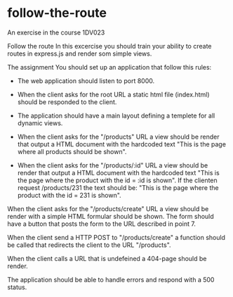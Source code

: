 # follow-the-route
An exercise in the course 1DV023


Follow the route
In this excercise you should train your ability to create routes in express.js and render som simple views.

The assignment
You should set up an application that follow this rules:

+ The web application should listen to port 8000.

+ When the client asks for the root URL a static html file (index.html) should be responded to the client.

+ The application should have a main layout defining a templete for all dynamic views.

+ When the client asks for the "/products" URL a view should be render that output a HTML document with the hardcoded text "This is the page where all products should be shown".

+ When the client asks for the "/products/:id" URL a view should be render that output a HTML document with the hardcoded text "This is the page where the product with the id = :id is shown". If the clienten request /products/231 the text should be: "This is the page where the product with the id = 231 is shown".

When the client asks for the "/products/create" URL a view should be render with a simple HTML formular should be shown. The form should have a button that posts the form to the URL described in point 7.

When the client send a HTTP POST to "/products/create" a function should be called that redirects the client to the URL "/products".

When the client calls a URL that is undefeined a 404-page should be render.

The application should be able to handle errors and respond with a 500 status.